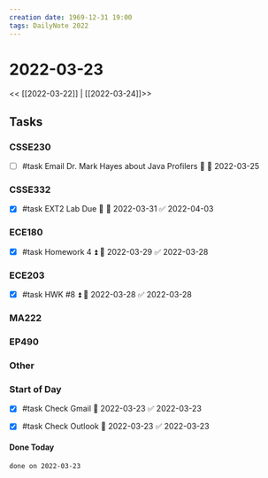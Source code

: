 ```yaml
---
creation date: 1969-12-31 19:00
tags: DailyNote 2022
---
```



# 2022-03-23

<< [[2022-03-22]] | [[2022-03-24]]>>

## Tasks

### CSSE230
- [ ] #task Email Dr. Mark Hayes about Java Profilers 🔽 📅 2022-03-25

### CSSE332
- [x] #task EXT2 Lab Due 🔼 📅 2022-03-31 ✅ 2022-04-03

### ECE180
- [x] #task Homework 4 ⏫ 📅 2022-03-29 ✅ 2022-03-28

### ECE203
- [x] #task HWK #8 ⏫ 📅 2022-03-28 ✅ 2022-03-28

### MA222

### EP490

### Other

### Start of Day
- [x] #task Check Gmail 📅 2022-03-23 ✅ 2022-03-23
- [x] #task Check Outlook 📅 2022-03-23 ✅ 2022-03-23




#### Done Today

```tasks
done on 2022-03-23
```